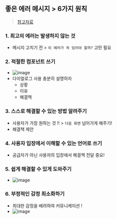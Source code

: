 ## 좋은 에러 메시지 > 6가지 원칙
> [참고자료](https://toss.tech/article/how-to-write-error-message)
### 1. 최고의 에러는 발생하지 않는 것
- 메시지 고치기 전 > `이 에러가 꼭 있어야 할까?` 고민 필요
### 2. 적절한 컴포넌트 쓰기
- ![image](https://github.com/hyunolike/planning-development-docs/assets/61215550/516c6572-c1b6-403c-ae46-c223ff7fc51d)
- 다이얼로그 사용 충분히 설명하자
  - 상황
  - 이유
  - 해결책
### 3. 스스로 해결할 수 있는 방법 알려주기
- 사용자가 가장 원하는 것 !! > `다음 화면` 넘어가게 해주기!
- 해결책 제안
### 4. 사용자 입장에서 이해할 수 있는 언어로 쓰기
- 공급자가 아닌 사용자의 입장에서 해결책 전달 중요!
### 5. 쉽게 해결할 수 있게 도와주기
- ![image](https://github.com/hyunolike/planning-development-docs/assets/61215550/2068627c-ed59-4b8a-9931-c10ffa8c348b)
### 6. 부정적인 감정 최소화하기
- 최대한 감정을 배려하여 커뮤니케이션 !
- ![image](https://github.com/hyunolike/planning-development-docs/assets/61215550/6c302a20-f407-419a-b5e2-0b7fc5855819)

